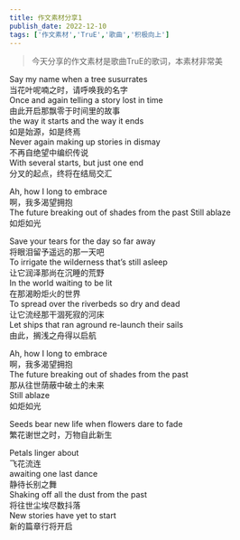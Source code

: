 ```yaml
---
title: 作文素材分享1
publish_date: 2022-12-10
tags: ['作文素材','TruE','歌曲','积极向上']
---
```


>今天分享的作文素材是歌曲TruE的歌词，本素材非常美  

Say my name when a tree susurrates  
当花叶呢喃之时，请呼唤我的名字  
Once and again telling a story lost in time  
由此开启那飘零于时间里的故事  
the way it starts and the way it ends  
如是始源，如是终焉  
Never again making up stories in dismay  
不再自绝望中编织传说  
With several starts, but just one end  
分叉的起点，终将在结局交汇  

Ah, how I long to embrace  
啊，我多渴望拥抱  
The future breaking out of shades from the past Still ablaze  
如炬如光  

Save your tears for the day so far away  
将眼泪留予遥远的那一天吧  
To irrigate the wilderness that’s still asleep  
让它润泽那尚在沉睡的荒野  
In the world waiting to be lit  
在那渴盼炬火的世界  
To spread over the riverbeds so dry and dead  
让它流经那干涸死寂的河床  
Let ships that ran aground re-launch their sails  
由此，搁浅之舟得以启航  

Ah, how I long to embrace  
啊，我多渴望拥抱  
The future breaking out of shades from the past  
那从往世荫蔽中破土的未来  
Still ablaze  
如炬如光  

Seeds bear new life when flowers dare to fade  
繁花谢世之时，万物自此新生  

Petals linger about  
飞花流连  
awaiting one last dance  
静待长别之舞  
Shaking off all the dust from the past  
将往世尘埃尽数抖落  
New stories have yet to start  
新的篇章行将开启
